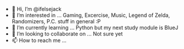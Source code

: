 - 👋 Hi, I’m @ifelsejack
- 👀 I’m interested in ... Gaming, Excercise, Music, Legend of Zelda, Randomizers, P.C. stuff in general :P
- 🌱 I’m currently learning ... Python but my next study module is BlueJ
- 💞️ I’m looking to collaborate on ... Not sure yet
- 📫 How to reach me ... 

<!---
ifelsejack/ifelsejack is a ✨ special ✨ repository because its `README.md` (this file) appears on your GitHub profile.
You can click the Preview link to take a look at your changes.
--->
